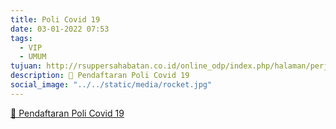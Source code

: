 ```yaml
---
title: Poli Covid 19
date: 03-01-2022 07:53
tags:
  - VIP
  - UMUM
tujuan: http://rsuppersahabatan.co.id/online_odp/index.php/halaman/perjanjian/1
description: 🔗 Pendaftaran Poli Covid 19
social_image: "../../static/media/rocket.jpg"
---
```

[🔗 Pendaftaran Poli Covid 19](http://rsuppersahabatan.co.id/online_odp/index.php/halaman/perjanjian/1)